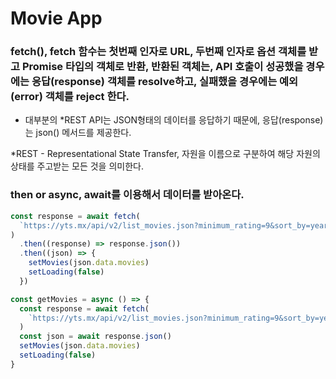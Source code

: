 # Movie App

### fetch(), fetch 함수는 첫번째 인자로 URL, 두번째 인자로 옵션 객체를 받고 Promise 타입의 객체로 반환, 반환된 객체는, API 호출이 성공했을 경우에는 응답(response) 객체를 resolve하고, 실패했을 경우에는 예외(error) 객체를 reject 한다.

- 대부분의 \*REST API는 JSON형태의 데이터를 응답하기 때문에, 응답(response)는 json() 메서드를 제공한다.

\*REST - Representational State Transfer, 자원을 이름으로 구분하여 해당 자원의 상태를 주고받는 모든 것을 의미한다.

### then or async, await를 이용해서 데이터를 받아온다.

```js
const response = await fetch(
  `https://yts.mx/api/v2/list_movies.json?minimum_rating=9&sort_by=year`
)
  .then((response) => response.json())
  .then((json) => {
    setMovies(json.data.movies)
    setLoading(false)
  })
```

```js
const getMovies = async () => {
  const response = await fetch(
    `https://yts.mx/api/v2/list_movies.json?minimum_rating=9&sort_by=year`
  )
  const json = await response.json()
  setMovies(json.data.movies)
  setLoading(false)
}
```

